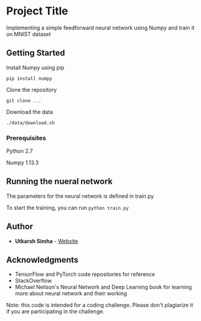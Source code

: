 # Project Title

Implementing a simple feedforward neural network using Numpy and train it
on MNIST dataset

## Getting Started

Install Numpy using pip

`pip install numpy`

Clone the repository

`git clone ... `

Download the data

`./data/download.sh`

### Prerequisites

Python 2.7

Numpy 1.13.3

## Running the nueral network

The parameters for the neural network is defined in train.py

To start the training, you can run
`python train.py`

## Author

* **Utkarsh Simha** - [Website](http://cseweb.ucsd.edu/~usimha)

## Acknowledgments

* TensorFlow and PyTorch code repositories for reference
* StackOverflow
* Michael Neilson's Neural Network and Deep Learning book for learning
more about neural network and their working



Note: this code is intended for a coding challenge. Please don't plagiarize it
if you are participating in the challenge.

